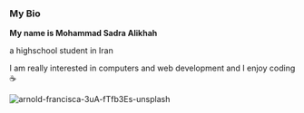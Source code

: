 ### My Bio

**My name is Mohammad Sadra Alikhah**

 a highschool student in Iran

I am really interested in computers and web development and I enjoy coding :coffee:

![arnold-francisca-3uA-fTfb3Es-unsplash](https://user-images.githubusercontent.com/59699494/166431878-67595fdb-c151-4ca2-8c2c-e846883b032b.jpg)

